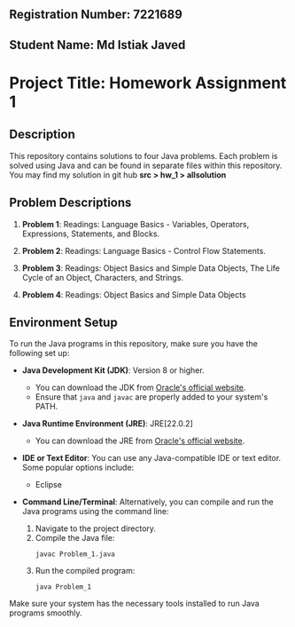 ## Registration Number: 7221689
## Student Name: Md Istiak Javed
# Project Title: Homework Assignment 1


## Description
This repository contains solutions to four Java problems. Each problem is solved using Java and can be found in separate files within this repository.
You may find my solution in git hub **src > hw_1 > allsolution**

## Problem Descriptions

1. **Problem 1**: Readings: Language Basics - Variables, Operators, Expressions, Statements, and Blocks.
   
2. **Problem 2**: Readings: Language Basics - Control Flow Statements.

3. **Problem 3**: Readings: Object Basics and Simple Data Objects, The Life Cycle of an Object, Characters, and Strings.
   
4. **Problem 4**: Readings: Object Basics and Simple Data Objects

## Environment Setup

To run the Java programs in this repository, make sure you have the following set up:

- **Java Development Kit (JDK)**: Version 8 or higher.
  - You can download the JDK from [Oracle's official website](https://www.oracle.com/java/technologies/javase-jdk11-downloads.html).
  - Ensure that `java` and `javac` are properly added to your system's PATH.
  
- **Java Runtime Environment (JRE)**: JRE[22.0.2]
  - You can download the JRE from [Oracle's official website](https://www.oracle.com/java/technologies/javase/jdk22-archive-downloads.html).


- **IDE or Text Editor**: You can use any Java-compatible IDE or text editor. Some popular options include:
  - Eclipse
  

- **Command Line/Terminal**: Alternatively, you can compile and run the Java programs using the command line:
  1. Navigate to the project directory.
  2. Compile the Java file:
     ```
     javac Problem_1.java
     ```
  3. Run the compiled program:
     ```
     java Problem_1
     ```

Make sure your system has the necessary tools installed to run Java programs smoothly.
